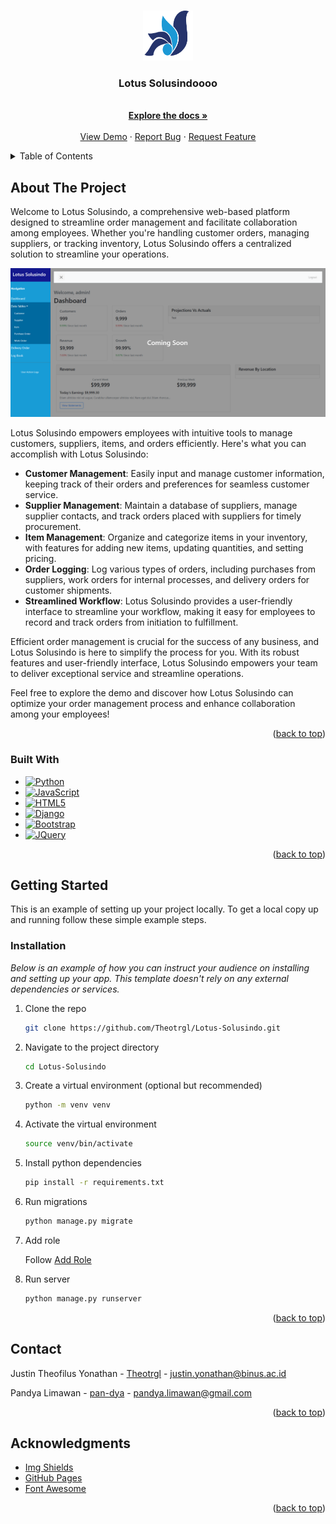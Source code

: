 <a name="readme-top"></a>


<!-- PROJECT LOGO -->
<br />
<div align="center">
  <a href="https://github.com/Theotrgl/Lotus-Solusindo">
    <img src="static/favicon/favicon.ico" alt="Logo" width="80" height="80">
  </a>

  <h3 align="center">Lotus Solusindoooo</h3>

  <p align="center">
    <br />
    <a href="https://github.com/Theotrgl/Lotus-Solusindo"><strong>Explore the docs »</strong></a>
    <br />
    <br />
    <a href="http://159.223.33.190/">View Demo</a>
    ·
    <a href="https://github.com/Theotrgl/Lotus-Solusindo/issues">Report Bug</a>
    ·
    <a href="https://github.com/Theotrgl/Lotus-Solusindo/issues">Request Feature</a>
  </p>
</div>



<!-- TABLE OF CONTENTS -->
<details>
  <summary>Table of Contents</summary>
  <ol>
    <li>
      <a href="#about-the-project">About The Project</a>
      <ul>
        <li><a href="#built-with">Built With</a></li>
      </ul>
    </li>
    <li>
      <a href="#getting-started">Getting Started</a>
      <ul>
        <li><a href="#installation">Installation</a></li>
      </ul>
    </li>
    <li><a href="#contact">Contact</a></li>
    <li><a href="#acknowledgments">Acknowledgments</a></li>
  </ol>
</details>



<!-- ABOUT THE PROJECT -->
## About The Project

Welcome to Lotus Solusindo, a comprehensive web-based platform designed to streamline order management and facilitate collaboration among employees. Whether you're handling customer orders, managing suppliers, or tracking inventory, Lotus Solusindo offers a centralized solution to streamline your operations.

[![Product Name Screen Shot][product-screenshot]](http://159.223.33.190/)

Lotus Solusindo empowers employees with intuitive tools to manage customers, suppliers, items, and orders efficiently. Here's what you can accomplish with Lotus Solusindo:

* **Customer Management**: Easily input and manage customer information, keeping track of their orders and preferences for seamless customer service.
* **Supplier Management**: Maintain a database of suppliers, manage supplier contacts, and track orders placed with suppliers for timely procurement.
* **Item Management**: Organize and categorize items in your inventory, with features for adding new items, updating quantities, and setting pricing.
* **Order Logging**: Log various types of orders, including purchases from suppliers, work orders for internal processes, and delivery orders for customer shipments.
* **Streamlined Workflow**: Lotus Solusindo provides a user-friendly interface to streamline your workflow, making it easy for employees to record and track orders from initiation to fulfillment.

Efficient order management is crucial for the success of any business, and Lotus Solusindo is here to simplify the process for you. With its robust features and user-friendly interface, Lotus Solusindo empowers your team to deliver exceptional service and streamline operations.

Feel free to explore the demo and discover how Lotus Solusindo can optimize your order management process and enhance collaboration among your employees!

<p align="right">(<a href="#readme-top">back to top</a>)</p>



### Built With

* [![Python][Python]][Python-url]
* [![JavaScript][JavaScript]][JS-url]
* [![HTML5][HTML5]][HTML-url]
* [![Django][Django]][Django-url]
* [![Bootstrap][Bootstrap.com]][Bootstrap-url]
* [![JQuery][JQuery.com]][JQuery-url]

<p align="right">(<a href="#readme-top">back to top</a>)</p>



<!-- GETTING STARTED -->
## Getting Started

This is an example of setting up your project locally.
To get a local copy up and running follow these simple example steps.

### Installation

_Below is an example of how you can instruct your audience on installing and setting up your app. This template doesn't rely on any external dependencies or services._

1. Clone the repo
   ```sh
   git clone https://github.com/Theotrgl/Lotus-Solusindo.git
   ```
2. Navigate to the project directory
   ```sh
   cd Lotus-Solusindo
   ```
3. Create a virtual environment (optional but recommended)
   ```sh
   python -m venv venv
   ```
4. Activate the virtual environment
   ```sh
   source venv/bin/activate
   ```
5. Install python dependencies
   ```sh
   pip install -r requirements.txt
   ```
6. Run migrations
   ```sh
   python manage.py migrate
   ```
7. Add role
   
   Follow [Add Role](https://github.com/Theotrgl/Lotus-Solusindo/blob/main/add_role.txt)

6. Run server
   ```sh
   python manage.py runserver
   ```

<p align="right">(<a href="#readme-top">back to top</a>)</p>



<!-- CONTACT -->
## Contact

Justin Theofilus Yonathan - [Theotrgl](https://github.com/Theotrgl) - justin.yonathan@binus.ac.id

Pandya Limawan - [pan-dya](https://github.com/pan-dya) - pandya.limawan@gmail.com

<p align="right">(<a href="#readme-top">back to top</a>)</p>



<!-- ACKNOWLEDGMENTS -->
## Acknowledgments

* [Img Shields](https://shields.io)
* [GitHub Pages](https://pages.github.com)
* [Font Awesome](https://fontawesome.com)

<p align="right">(<a href="#readme-top">back to top</a>)</p>



<!-- MARKDOWN LINKS & IMAGES -->
<!-- https://www.markdownguide.org/basic-syntax/#reference-style-links -->
[product-screenshot]: images/screenshot.png
[Python]: https://img.shields.io/badge/python-3670A0?style=for-the-badge&logo=python&logoColor=ffdd54
[Python-url]: https://docs.python.org/3/
[JavaScript]: https://shields.io/badge/JavaScript-F7DF1E?logo=JavaScript&logoColor=000&style=flat-square
[JS-url]: https://devdocs.io/javascript/
[HTML5]: https://img.shields.io/badge/HTML5-E34F26?style=flat-square&logo=HTML5&logoColor=white
[HTML-url]: https://webplatform.github.io/docs/html/html5/
[Django]: https://img.shields.io/badge/Django-092E20?style=for-the-badge&logo=django&logoColor=green
[Django-url]: https://docs.djangoproject.com/en/5.0/
[Bootstrap.com]: https://img.shields.io/badge/Bootstrap-563D7C?style=for-the-badge&logo=bootstrap&logoColor=white
[Bootstrap-url]: https://getbootstrap.com
[JQuery.com]: https://img.shields.io/badge/jQuery-0769AD?style=for-the-badge&logo=jquery&logoColor=white
[JQuery-url]: https://jquery.com 
